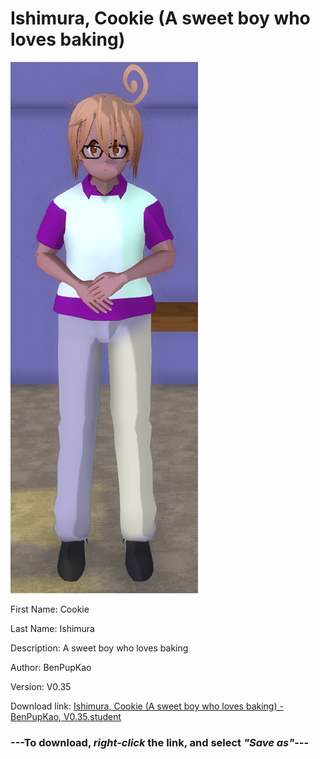 # Ishimura, Cookie (A sweet boy who loves baking)

<img src = "https://raw.githubusercontent.com/Arbiter1223/Daigaku-Gurashi-Custom-Students/master/Students/Files/Ishimura%2C%20Cookie%20(A%20sweet%20boy%20who%20loves%20baking).png">

First Name: Cookie

Last Name: Ishimura

Description: A sweet boy who loves baking

Author: BenPupKao

Version: V0.35

Download link: <a href="https://raw.githubusercontent.com/Arbiter1223/Daigaku-Gurashi-Custom-Students/master/Students/Files/Ishimura%2C%20Cookie%20(A%20sweet%20boy%20who%20loves%20baking)%20-%20BenPupKao%2C%20V0.35.student">Ishimura, Cookie (A sweet boy who loves baking) - BenPupKao, V0.35.student</a>

### ---**To download, _right-click_ the link, and select _"Save as"_**---
